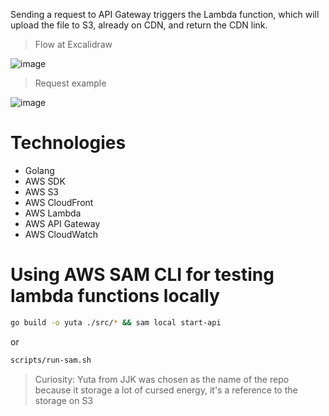 Sending a request to API Gateway triggers the Lambda function, which will upload the file to S3, already on CDN, and return the CDN link.

> Flow at Excalidraw

![image](https://github.com/RodrigoRVSN/yuta/assets/75763403/0820a281-e9eb-4c13-9437-4347d13f3819)

> Request example

![image](https://github.com/RodrigoRVSN/yuta/assets/75763403/fd3f3b32-a4a1-4651-811e-13ebe6efbb59)


# Technologies

- Golang
- AWS SDK
- AWS S3
- AWS CloudFront
- AWS Lambda
- AWS API Gateway
- AWS CloudWatch

# Using AWS SAM CLI for testing lambda functions locally

```bash
go build -o yuta ./src/* && sam local start-api
```

or

```bash
scripts/run-sam.sh
```

> Curiosity: Yuta from JJK was chosen as the name of the repo because it storage a lot of cursed energy, it's a reference to the storage on S3
